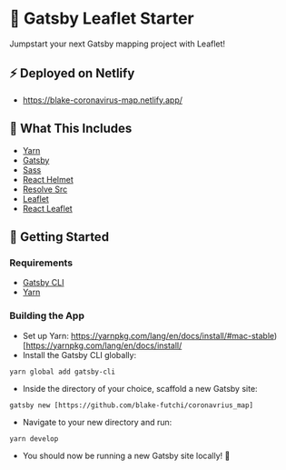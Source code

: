 # 🍃 Gatsby Leaflet Starter

Jumpstart your next Gatsby mapping project with Leaflet!

## ⚡ Deployed on Netlify
* https://blake-coronavirus-map.netlify.app/

## 🧰 What This Includes
* [Yarn](https://yarnpkg.com/en/)
* [Gatsby](https://www.gatsbyjs.org/)
* [Sass](https://sass-lang.com)
* [React Helmet](https://github.com/nfl/react-helmet)
* [Resolve Src](https://github.com/alampros/gatsby-plugin-resolve-src)
* [Leaflet](https://leafletjs.com/)
* [React Leaflet](https://react-leaflet.js.org)

## 🚀 Getting Started

### Requirements
* [Gatsby CLI](https://www.npmjs.com/package/gatsby-cli)
* [Yarn](https://yarnpkg.com/en/)

### Building the App
* Set up Yarn: https://yarnpkg.com/lang/en/docs/install/#mac-stable)[https://yarnpkg.com/lang/en/docs/install/
* Install the Gatsby CLI globally:
```
yarn global add gatsby-cli
```
* Inside the directory of your choice, scaffold a new Gatsby site:
```
gatsby new [https://github.com/blake-futchi/coronavrius_map] 
```
* Navigate to your new directory and run:
```
yarn develop
```
* You should now be running a new Gatsby site locally! 🎉
